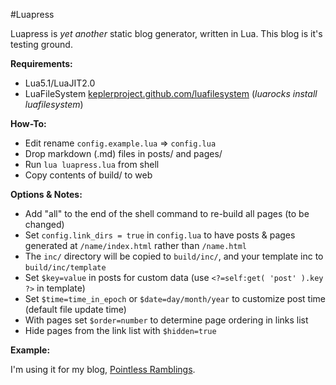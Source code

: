 #Luapress

Luapress is *yet another* static blog generator, written in Lua. This blog is it's testing ground.

**Requirements:**

+ Lua5.1/LuaJIT2.0
+ LuaFileSystem [keplerproject.github.com/luafilesystem](http://keplerproject.github.com/luafilesystem) (*luarocks install luafilesystem*)

**How-To:**

+ Edit rename `config.example.lua` => `config.lua`
+ Drop markdown (.md) files in posts/ and pages/
+ Run `lua luapress.lua` from shell
+ Copy contents of build/ to web

**Options & Notes:**

+ Add "all" to the end of the shell command to re-build all pages (to be changed)
+ Set `config.link_dirs = true` in `config.lua` to have posts & pages generated at `/name/index.html` rather than `/name.html`
+ The `inc/` directory will be copied to `build/inc/`, and your template inc to `build/inc/template`
+ Set `$key=value` in posts for custom data (use `<?=self:get( 'post' ).key ?>` in template)
+ Set `$time=time_in_epoch` or `$date=day/month/year` to customize post time (default file update time)
+ With pages set `$order=number` to determine page ordering in links list
+ Hide pages from the link list with `$hidden=true`

**Example:**

I'm using it for my blog, [Pointless Ramblings](http://pointlessramblings.com).